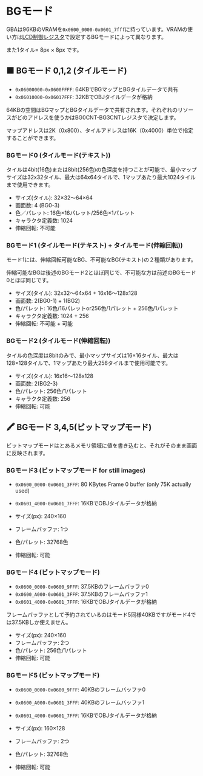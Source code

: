 # BGモード

GBAは96KBのVRAMを`0x0600_0000-0x0601_7fff`に持っています。VRAMの使い方は[LCD制御レジスタ](./lcd_control.md)で設定するBGモードによって異なります。

また1タイル= 8px × 8px です。

## 🟫 BGモード 0,1,2 (タイルモード)

- `0x06000000-0x0600FFFF`:  64KBでBGマップとBGタイルデータで共有
- `0x06010000-0x06017FFF`:  32KBでOBJタイルデータが格納

64KBの空間はBGマップとBGタイルデータで共有されます。それぞれのリソースがどのアドレスを使うかはBG0CNT-BG3CNTレジスタで決定します。

マップアドレスは2K（0x800）、タイルアドレスは16K（0x4000）単位で指定することができます。

### BGモード0 (タイルモード(テキスト))

タイルは4bit(16色)または8bit(256色)の色深度を持つことが可能で、最小マップサイズは32x32タイル、最大は64x64タイルで、1マップあたり最大1024タイルまで使用できます。

- サイズ(タイル): 	32×32～64×64
- 画面数: 	4 (BG0-3)
- 色／パレット: 	16色×16パレット/256色×1パレット
- キャラクタ定義数: 	1024
- 伸縮回転: 	不可能

### BGモード1 (タイルモード(テキスト) + タイルモード(伸縮回転))

モード1には、伸縮回転可能なBG、不可能なBG(テキスト)の２種類があります。

伸縮可能なBGは後述のBGモード2とほぼ同じで、不可能な方は前述のBGモード0とほぼ同じです。

- サイズ(タイル):	32x32～64x64 + 16x16～128x128
- 画面数:	2(BG0-1) + 1(BG2)
- 色/パレット:	16色/16パレットor256色/1パレット + 256色/1パレット
- キャラクタ定義数:	1024 + 256
- 伸縮回転:	不可能 + 可能

### BGモード2 (タイルモード(伸縮回転))

タイルの色深度は8bitのみで、最小マップサイズは16×16タイル、最大は128×128タイルで、1マップあたり最大256タイルまで使用可能です。

- サイズ(タイル):	16x16～128x128
- 画面数:	2(BG2-3)
- 色/パレット:	256色/1パレット
- キャラクタ定義数:	256
- 伸縮回転:	可能

## 🖍 BGモード 3,4,5(ビットマップモード)

ビットマップモードはとあるメモリ領域に値を書き込むと、それがそのまま画面に反映されます。

### BGモード3 (ビットマップモード for still images)

- `0x0600_0000-0x0601_3FFF`:  80 KBytes Frame 0 buffer (only 75K actually used)
- `0x0601_4000-0x0601_7FFF`:  16KBでOBJタイルデータが格納

- サイズ(px): 240×160
- フレームバッファ: 1つ
- 色/パレット: 32768色
- 伸縮回転: 可能

### BGモード4 (ビットマップモード)

- `0x0600_0000-0x0600_9FFF`: 37.5KBのフレームバッファ0
- `0x0600_A000-0x0601_3FFF`: 37.5KBのフレームバッファ1
- `0x0601_4000-0x0601_7FFF`: 16KBでOBJタイルデータが格納

フレームバッファとして予約されているのはモード5同様40KBですがモード4では37.5KBしか使えません。

- サイズ(px): 240×160
- フレームバッファ: 2つ
- 色/パレット: 256色/1パレット
- 伸縮回転: 可能

### BGモード5 (ビットマップモード)

- `0x0600_0000-0x0600_9FFF`: 40KBのフレームバッファ0
- `0x0600_A000-0x0601_3FFF`: 40KBのフレームバッファ1
- `0x0601_4000-0x0601_7FFF`: 16KBでOBJタイルデータが格納

- サイズ(px): 160×128
- フレームバッファ: 2つ
- 色/パレット: 32768色
- 伸縮回転: 可能

